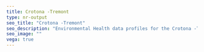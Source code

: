 ```yaml
---
title: Crotona -Tremont
type: nr-output
seo_title: "Crotona -Tremont"
seo_description: "Environmental Health data profiles for the Crotona -Tremont neighborhood of NYC."
seo_image: ""
vega: true
---
```

